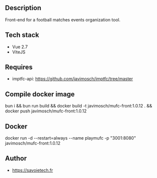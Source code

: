 ## Description

Front-end for a football matches events organization tool.

## Tech stack

- Vue 2.7
- ViteJS

## Requires

- imptfc-api: https://github.com/javimosch/imptfc/tree/master

## Compile docker image

bun i && bun run build && docker build -t javimosch/mufc-front:1.0.12 . && docker push javimosch/mufc-front:1.0.12

## Docker

docker run -d --restart=always --name playmufc -p "3001:8080" javimosch/mufc-front:1.0.12

## Author

- https://savoietech.fr


